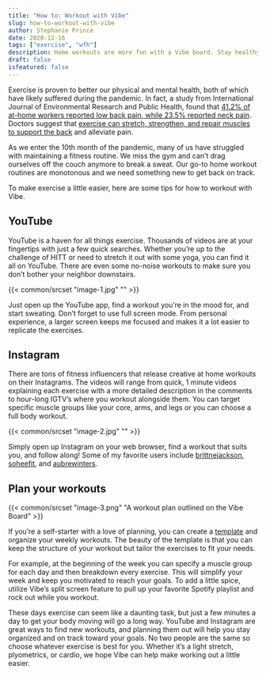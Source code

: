 ```yaml
---
title: "How to: Workout with Vibe"
slug: how-to-workout-with-vibe
author: Stephanie Prince
date: 2020-12-16
tags: ["exercise", "wfh"]
description: Home workouts are more fun with a Vibe board. Stay healthy and active with these tips.
draft: false
isfeatured: false
---
```




Exercise is proven to better our physical and mental health, both of which have likely suffered during the pandemic. In fact, a study from International Journal of Environmental Research and Public Health, found that [](https://www.verywellhealth.com/remote-work-health-risks-5080056)[41.2% of at-home workers reported low back pain, while 23.5% reported neck pain](https://www.verywellhealth.com/remote-work-health-risks-5080056). Doctors suggest that [exercise can stretch, strengthen, and repair muscles to support the back](https://www.spine-health.com/wellness/exercise/how-exercise-helps-back) and alleviate pain.

As we enter the 10th month of the pandemic, many of us have struggled with maintaining a fitness routine. We miss the gym and can’t drag ourselves off the couch anymore to break a sweat. Our go-to home workout routines are monotonous and we need something new to get back on track.

To make exercise a little easier, here are some tips for how to workout with Vibe. 


## YouTube

YouTube is a haven for all things exercise. Thousands of videos are at your fingertips with just a few quick searches. Whether you’re up to the challenge of HITT or need to stretch it out with some yoga, you can find it all on YouTube. There are even some no-noise workouts to make sure you don’t bother your neighbor downstairs. 


{{< common/srcset "image-1.jpg" "" >}}


Just open up the YouTube app, find a workout you’re in the mood for, and start sweating. Don’t forget to use full screen mode. From personal experience, a larger screen keeps me focused and makes it a lot easier to replicate the exercises. 

## Instagram

There are tons of fitness influencers that release creative at home workouts on their Instagrams. The videos will range from quick, 1 minute videos explaining each exercise with a more detailed description in the comments to hour-long IGTV’s where you workout alongside them. You can target specific muscle groups like your core, arms, and legs or you can choose a full body workout. 


{{< common/srcset "image-2.jpg" "" >}}


Simply open up Instagram on your web browser, find a workout that suits you, and follow along! Some of my favorite users include [brittnejackson](https://www.instagram.com/brittnejackson/), [soheefit](https://www.instagram.com/soheefit/), and [aubrewinters](https://www.instagram.com/aubrewinters/).


## Plan your workouts
{{< common/srcset "image-3.png" "A workout plan outlined on the Vibe Board" >}}


If you’re a self-starter with a love of planning, you can create a [template](https://knowledge.vibe.us/using-templates) and organize your weekly workouts. The beauty of the template is that you can keep the structure of your workout but tailor the exercises to fit your needs. 

For example, at the beginning of the week you can specify a muscle group for each day and then breakdown every exercise. This will simplify your week and keep you motivated to reach your goals. To add a little spice, utilize Vibe’s split screen feature to pull up your favorite Spotify playlist and rock out while you workout.

These days exercise can seem like a daunting task, but just a few minutes a day to get your body moving will go a long way. YouTube and Instagram are great ways to find new workouts, and planning them out will help you stay organized and on track toward your goals. No two people are the same so choose whatever exercise is best for you.  Whether it’s a light stretch, plyometrics, or cardio, we hope Vibe can help make working out a little easier. 
